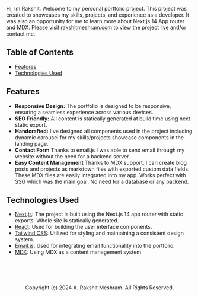Hi, Im Rakshit. Welcome to my personal portfolio project. This project was created to showcases my skills, projects, and experience as a developer. It was also an opportunity for me to learn more about Next.js 14 App router and MDX. Please visit [rakshitmeshram.com](https://rakshitmeshram.com/) to view the project live and/or contact me.

## Table of Contents

-   [Features](#features)
-   [Technologies Used](#technologies-used)

## Features

-   **Responsive Design:** The portfolio is designed to be responsive, ensuring a seamless experience across various devices.
-   **SEO Friendly:** All content is statically generated at build time using next static export.
-   **Handcrafted:** I've designed all components used in the project including dynamic carousel for my skills/projects showcase components in the landing page.
-   **Contact Form** Thanks to email.js I was able to send email through my website without the need for a backend server.
-   **Easy Content Management** Thanks to MDX support, I can create blog posts and projects as markdown files with exported custom data fields. These MDX files are easily integrated into my app. Works perfect with SSG which was the main goal. No need for a database or any backend.

## Technologies Used

-   [Next.js](https://nextjs.org/): The project is built using the Next.js 14 app router with static exports. Whole site is statically generated.
-   [React](https://reactjs.org/): Used for building the user interface components.
-   [Tailwind CSS](https://tailwindcss.com/): Utilized for styling and maintaining a consistent design system.
-   [Email.js](https://www.emailjs.com/): Used for integrating email functionality into the portfolio.
-   [MDX](https://mdxjs.com/): Using MDX as a content management system.

<br/>
<br/>
<br/>
<p align="center">
    Copyright (c) 2024 A. Rakshit Meshram. All Rights Reserved.
</p>
